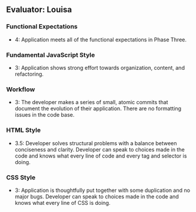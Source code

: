 ## Evaluator: Louisa

### Functional Expectations
* 4: Application meets all of the functional expectations in Phase Three.
### Fundamental JavaScript Style
* 3: Application shows strong effort towards organization, content, and refactoring.
### Workflow
* 3: The developer makes a series of small, atomic commits that document the evolution of their application. There are no formatting issues in the code base.
### HTML Style
* 3.5: Developer solves structural problems with a balance between conciseness and clarity. Developer can speak to choices made in the code and knows what every line of code and every tag and selector is doing.
### CSS Style
* 3: Application is thoughtfully put together with some duplication and no major bugs. Developer can speak to choices made in the code and knows what every line of CSS is doing.
